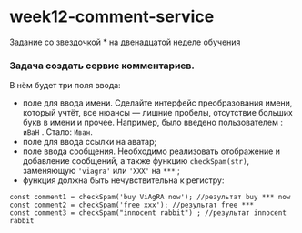 # week12-comment-service
Задание со звездочкой * на двенадцатой неделе обучения 

### Задача создать сервис комментариев. 
В нём будет три поля ввода:

- поле для ввода имени. Сделайте интерфейс преобразования имени, который учтёт, все нюансы — лишние пробелы, отсутствие больших букв в имени и прочее. Например, было введено пользователем : `иВаН` . Стало: `Иван`.
- поле для ввода ссылки на аватар;
- поле ввода сообщения. Необходимо реализовать отображение и добавление сообщений, а также функцию `checkSpam(str)`, заменяющую `'viagra'` или `'XXX'` на `***` ;
- функция должна быть нечувствительна к регистру:

```
const comment1 = checkSpam('buy ViAgRA now'); //результат buy *** now
const comment2 = checkSpam('free xxx'); //результат free ***
const comment3 = checkSpam("innocent rabbit") ; //результат innocent rabbit
```